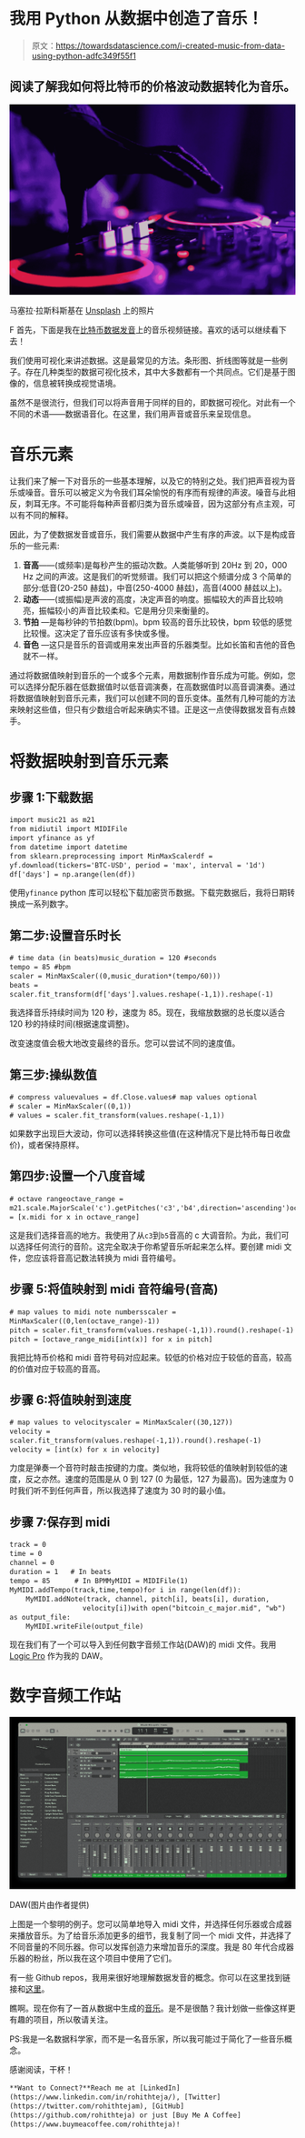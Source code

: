# 我用 Python 从数据中创造了音乐！

> 原文：<https://towardsdatascience.com/i-created-music-from-data-using-python-adfc349f55f1>

## 阅读了解我如何将比特币的价格波动数据转化为音乐。

![](img/54f76e5a834b4aed3f80476bea45c0ac.png)

马塞拉·拉斯科斯基在 [Unsplash](https://unsplash.com/s/photos/music?utm_source=unsplash&utm_medium=referral&utm_content=creditCopyText) 上的照片

F 首先，下面是我在[比特币数据发音](https://www.youtube.com/watch?v=rPg0wXs1HFA&ab_channel=STRXMOS)上的音乐视频链接。喜欢的话可以继续看下去！

我们使用可视化来讲述数据。这是最常见的方法。条形图、折线图等就是一些例子。存在几种类型的数据可视化技术，其中大多数都有一个共同点。它们是基于图像的，信息被转换成视觉语境。

虽然不是很流行，但我们可以将声音用于同样的目的，即数据可视化。对此有一个不同的术语——数据语音化。在这里，我们用声音或音乐来呈现信息。

# 音乐元素

让我们来了解一下对音乐的一些基本理解，以及它的特别之处。我们把声音视为音乐或噪音。音乐可以被定义为令我们耳朵愉悦的有序而有规律的声波。噪音与此相反，刺耳无序。不可能将每种声音都归类为音乐或噪音，因为这部分有点主观，可以有不同的解释。

因此，为了使数据发音或音乐，我们需要从数据中产生有序的声波。以下是构成音乐的一些元素:

1.  **音高**——(或频率)是每秒产生的振动次数。人类能够听到 20Hz 到 20，000 Hz 之间的声波。这是我们的听觉频谱。我们可以把这个频谱分成 3 个简单的部分:低音(20-250 赫兹)，中音(250-4000 赫兹)，高音(4000 赫兹以上)。
2.  **动态**——(或振幅)是声波的高度，决定声音的响度。振幅较大的声音比较响亮，振幅较小的声音比较柔和。它是用分贝来衡量的。
3.  **节拍** —是每秒钟的节拍数(bpm)。bpm 较高的音乐比较快，bpm 较低的感觉比较慢。这决定了音乐应该有多快或多慢。
4.  **音色** —这只是音乐的音调或用来发出声音的乐器类型。比如长笛和吉他的音色就不一样。

通过将数据值映射到音乐的一个或多个元素，用数据制作音乐成为可能。例如，您可以选择分配乐器在低数据值时以低音调演奏，在高数据值时以高音调演奏。通过将数据值映射到音乐元素，我们可以创建不同的音乐变体。虽然有几种可能的方法来映射这些值，但只有少数组合听起来确实不错。正是这一点使得数据发音有点棘手。

# 将数据映射到音乐元素

## 步骤 1:下载数据

```
import music21 as m21
from midiutil import MIDIFile
import yfinance as yf
from datetime import datetime
from sklearn.preprocessing import MinMaxScalerdf = yf.download(tickers='BTC-USD', period = 'max', interval = '1d')
df['days'] = np.arange(len(df))
```

使用`yfinance` python 库可以轻松下载加密货币数据。下载完数据后，我将日期转换成一系列数字。

## 第二步:设置音乐时长

```
# time data (in beats)music_duration = 120 #seconds
tempo = 85 #bpm
scaler = MinMaxScaler((0,music_duration*(tempo/60)))
beats = scaler.fit_transform(df['days'].values.reshape(-1,1)).reshape(-1)
```

我选择音乐持续时间为 120 秒，速度为 85。现在，我缩放数据的总长度以适合 120 秒的持续时间(根据速度调整)。

改变速度值会极大地改变最终的音乐。您可以尝试不同的速度值。

## 第三步:操纵数值

```
# compress valuevalues = df.Close.values# map values optional
# scaler = MinMaxScaler((0,1))
# values = scaler.fit_transform(values.reshape(-1,1))
```

如果数字出现巨大波动，你可以选择转换这些值(在这种情况下是比特币每日收盘价)，或者保持原样。

## 第四步:设置一个八度音域

```
# octave rangeoctave_range = m21.scale.MajorScale('c').getPitches('c3','b4',direction='ascending')octave_range_midi = [x.midi for x in octave_range]
```

这是我们选择音高的地方。我使用了从`c3`到`b5`音高的 c 大调音阶。为此，我们可以选择任何流行的音阶。这完全取决于你希望音乐听起来怎么样。要创建 midi 文件，您应该将音高记数法转换为 midi 音符编号。

## 步骤 5:将值映射到 midi 音符编号(音高)

```
# map values to midi note numbersscaler = MinMaxScaler((0,len(octave_range)-1))
pitch = scaler.fit_transform(values.reshape(-1,1)).round().reshape(-1)
pitch = [octave_range_midi[int(x)] for x in pitch]
```

我把比特币价格和 midi 音符号码对应起来。较低的价格对应于较低的音高，较高的价值对应于较高的音高。

## 步骤 6:将值映射到速度

```
# map values to velocityscaler = MinMaxScaler((30,127))
velocity = scaler.fit_transform(values.reshape(-1,1)).round().reshape(-1)
velocity = [int(x) for x in velocity]
```

力度是弹奏一个音符时敲击按键的力度。类似地，我将较低的值映射到较低的速度，反之亦然。速度的范围是从 0 到 127 (0 为最低，127 为最高)。因为速度为 0 时我们听不到任何声音，所以我选择了速度为 30 时的最小值。

## 步骤 7:保存到 midi

```
track = 0
time = 0
channel = 0
duration = 1   # In beats
tempo = 85      # In BPMMyMIDI = MIDIFile(1) 
MyMIDI.addTempo(track,time,tempo)for i in range(len(df)):
    MyMIDI.addNote(track, channel, pitch[i], beats[i], duration,
                  velocity[i])with open("bitcoin_c_major.mid", "wb") as output_file:
    MyMIDI.writeFile(output_file)
```

现在我们有了一个可以导入到任何数字音频工作站(DAW)的 midi 文件。我用 [Logic Pro](https://www.apple.com/logic-pro/) 作为我的 DAW。

# 数字音频工作站

![](img/71ebfd5a6d3e2013c8599f64d944fe4a.png)

DAW(图片由作者提供)

上图是一个黎明的例子。您可以简单地导入 midi 文件，并选择任何乐器或合成器来播放音乐。为了给音乐添加更多的细节，我复制了同一个 midi 文件，并选择了不同音量的不同乐器。你可以发挥创造力来增加音乐的深度。我是 80 年代合成器乐器的粉丝，所以我在这个项目中使用了它们。

有一些 Github repos，我用来很好地理解数据发音的概念。你可以在这里找到链接和[这里](https://github.com/SYSTEMSounds/sonification-tutorials)。

瞧啊。现在你有了一首从数据中生成的[音乐](https://www.youtube.com/watch?v=rPg0wXs1HFA&ab_channel=STRXMOS)。是不是很酷？我计划做一些像这样更有趣的项目，所以敬请关注。

PS:我是一名数据科学家，而不是一名音乐家，所以我可能过于简化了一些音乐概念。

感谢阅读，干杯！

```
**Want to Connect?**Reach me at [LinkedIn](https://www.linkedin.com/in/rohithteja/), [Twitter](https://twitter.com/rohithtejam), [GitHub](https://github.com/rohithteja) or just [Buy Me A Coffee](https://www.buymeacoffee.com/rohithteja)!
```